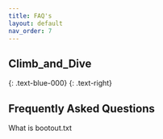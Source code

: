 ```yaml
---
title: FAQ's
layout: default
nav_order: 7
---
```


## **Climb_and_Dive** ##
{: .text-blue-000}
{: .text-right}

## Frequently Asked Questions ##

What is bootout.txt
